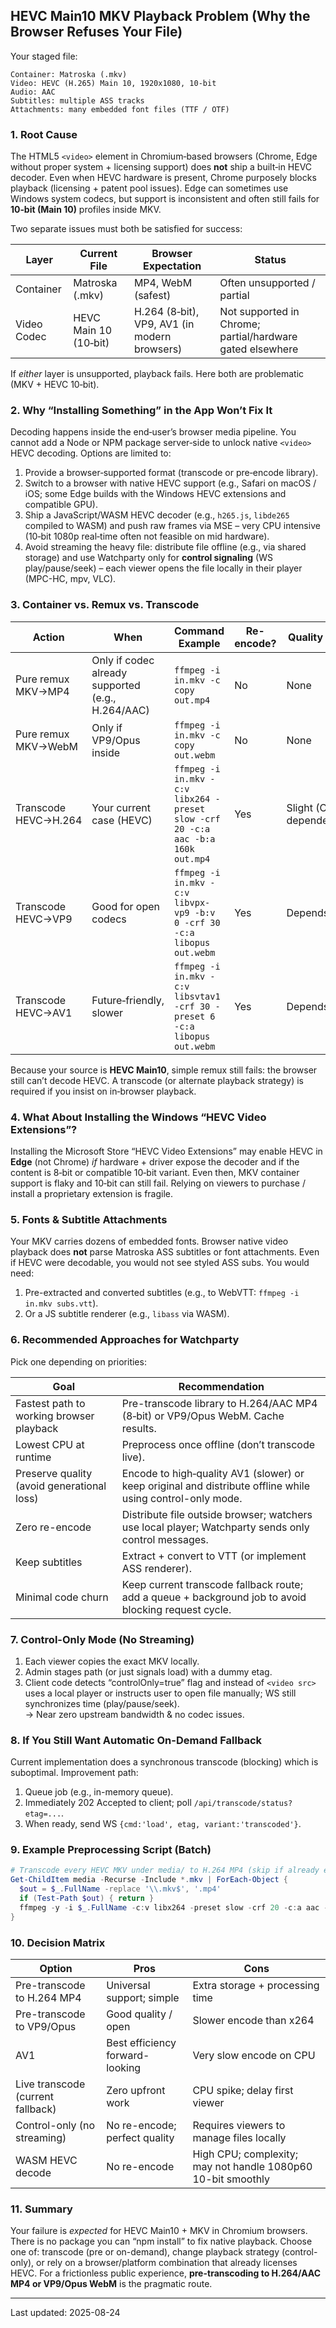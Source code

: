 ## HEVC Main10 MKV Playback Problem (Why the Browser Refuses Your File)

Your staged file:
```
Container: Matroska (.mkv)
Video: HEVC (H.265) Main 10, 1920x1080, 10‑bit
Audio: AAC
Subtitles: multiple ASS tracks
Attachments: many embedded font files (TTF / OTF)
```

### 1. Root Cause
The HTML5 `<video>` element in Chromium‑based browsers (Chrome, Edge without proper system + licensing support) does **not** ship a built‑in HEVC decoder. Even when HEVC hardware is present, Chrome purposely blocks playback (licensing + patent pool issues). Edge can sometimes use Windows system codecs, but support is inconsistent and often still fails for **10‑bit (Main 10)** profiles inside MKV.

Two separate issues must both be satisfied for success:

| Layer | Current File | Browser Expectation | Status |
|-------|--------------|--------------------|--------|
| Container | Matroska (.mkv) | MP4, WebM (safest) | Often unsupported / partial |
| Video Codec | HEVC Main 10 (10‑bit) | H.264 (8‑bit), VP9, AV1 (in modern browsers) | Not supported in Chrome; partial/hardware gated elsewhere |

If *either* layer is unsupported, playback fails. Here both are problematic (MKV + HEVC 10‑bit).

### 2. Why “Installing Something” in the App Won’t Fix It
Decoding happens inside the end‑user’s browser media pipeline. You cannot add a Node or NPM package server‑side to unlock native `<video>` HEVC decoding. Options are limited to:

1. Provide a browser‑supported format (transcode or pre‑encode library).  
2. Switch to a browser with native HEVC support (e.g., Safari on macOS / iOS; some Edge builds with the Windows HEVC extensions and compatible GPU).  
3. Ship a JavaScript/WASM HEVC decoder (e.g., `h265.js`, `libde265` compiled to WASM) and push raw frames via MSE – very CPU intensive (10‑bit 1080p real‑time often not feasible on mid hardware).  
4. Avoid streaming the heavy file: distribute file offline (e.g., via shared storage) and use Watchparty only for **control signaling** (WS play/pause/seek) – each viewer opens the file locally in their player (MPC-HC, mpv, VLC).  

### 3. Container vs. Remux vs. Transcode
| Action | When | Command Example | Re-encode? | Quality Hit |
|--------|------|-----------------|-----------|-------------|
| Pure remux MKV→MP4 | Only if codec already supported (e.g., H.264/AAC) | `ffmpeg -i in.mkv -c copy out.mp4` | No | None |
| Pure remux MKV→WebM | Only if VP9/Opus inside | `ffmpeg -i in.mkv -c copy out.webm` | No | None |
| Transcode HEVC→H.264 | Your current case (HEVC) | `ffmpeg -i in.mkv -c:v libx264 -preset slow -crf 20 -c:a aac -b:a 160k out.mp4` | Yes | Slight (CRF dependent) |
| Transcode HEVC→VP9 | Good for open codecs | `ffmpeg -i in.mkv -c:v libvpx-vp9 -b:v 0 -crf 30 -c:a libopus out.webm` | Yes | Depends |
| Transcode HEVC→AV1 | Future‑friendly, slower | `ffmpeg -i in.mkv -c:v libsvtav1 -crf 30 -preset 6 -c:a libopus out.webm` | Yes | Depends |

Because your source is **HEVC Main10**, simple remux still fails: the browser still can’t decode HEVC. A transcode (or alternate playback strategy) is required if you insist on in‑browser playback.

### 4. What About Installing the Windows “HEVC Video Extensions”?
Installing the Microsoft Store “HEVC Video Extensions” may enable HEVC in **Edge** (not Chrome) *if* hardware + driver expose the decoder and if the content is 8‑bit or compatible 10‑bit variant. Even then, MKV container support is flaky and 10‑bit can still fail. Relying on viewers to purchase / install a proprietary extension is fragile.

### 5. Fonts & Subtitle Attachments
Your MKV carries dozens of embedded fonts. Browser native video playback does **not** parse Matroska ASS subtitles or font attachments. Even if HEVC were decodable, you would not see styled ASS subs. You would need:
1. Pre-extracted and converted subtitles (e.g., to WebVTT: `ffmpeg -i in.mkv subs.vtt`).
2. Or a JS subtitle renderer (e.g., `libass` via WASM).

### 6. Recommended Approaches for Watchparty
Pick one depending on priorities:

| Goal | Recommendation |
|------|---------------|
| Fastest path to working browser playback | Pre-transcode library to H.264/AAC MP4 (8‑bit) or VP9/Opus WebM. Cache results. |
| Lowest CPU at runtime | Preprocess once offline (don’t transcode live). |
| Preserve quality (avoid generational loss) | Encode to high‑quality AV1 (slower) or keep original and distribute offline while using control-only mode. |
| Zero re-encode | Distribute file outside browser; watchers use local player; Watchparty sends only control messages. |
| Keep subtitles | Extract + convert to VTT (or implement ASS renderer). |
| Minimal code churn | Keep current transcode fallback route; add a queue + background job to avoid blocking request cycle. |

### 7. Control-Only Mode (No Streaming)
1. Each viewer copies the exact MKV locally.  
2. Admin stages path (or just signals load) with a dummy etag.  
3. Client code detects “controlOnly=true” flag and instead of `<video src>` uses a local player or instructs user to open file manually; WS still synchronizes time (play/pause/seek).  
→ Near zero upstream bandwidth & no codec issues.

### 8. If You Still Want Automatic On-Demand Fallback
Current implementation does a synchronous transcode (blocking) which is suboptimal. Improvement path:
1. Queue job (e.g., in-memory queue).  
2. Immediately 202 Accepted to client; poll `/api/transcode/status?etag=...`.  
3. When ready, send WS `{cmd:'load', etag, variant:'transcoded'}`.  

### 9. Example Preprocessing Script (Batch)
```powershell
# Transcode every HEVC MKV under media/ to H.264 MP4 (skip if already exists)
Get-ChildItem media -Recurse -Include *.mkv | ForEach-Object {
  $out = $_.FullName -replace '\\.mkv$', '.mp4'
  if (Test-Path $out) { return }
  ffmpeg -y -i $_.FullName -c:v libx264 -preset slow -crf 20 -c:a aac -b:a 160k -movflags +faststart $out
}
```

### 10. Decision Matrix
| Option | Pros | Cons |
|--------|------|------|
| Pre-transcode to H.264 MP4 | Universal support; simple | Extra storage + processing time |
| Pre-transcode to VP9/Opus | Good quality / open | Slower encode than x264 |
| AV1 | Best efficiency forward-looking | Very slow encode on CPU |
| Live transcode (current fallback) | Zero upfront work | CPU spike; delay first viewer |
| Control-only (no streaming) | No re-encode; perfect quality | Requires viewers to manage files locally |
| WASM HEVC decode | No re-encode | High CPU; complexity; may not handle 1080p60 10-bit smoothly |

### 11. Summary
Your failure is *expected* for HEVC Main10 + MKV in Chromium browsers. There is no package you can “npm install” to fix native playback. Choose one of: transcode (pre or on-demand), change playback strategy (control-only), or rely on a browser/platform combination that already licenses HEVC. For a frictionless public experience, **pre-transcoding to H.264/AAC MP4 or VP9/Opus WebM** is the pragmatic route.

---
Last updated: 2025-08-24